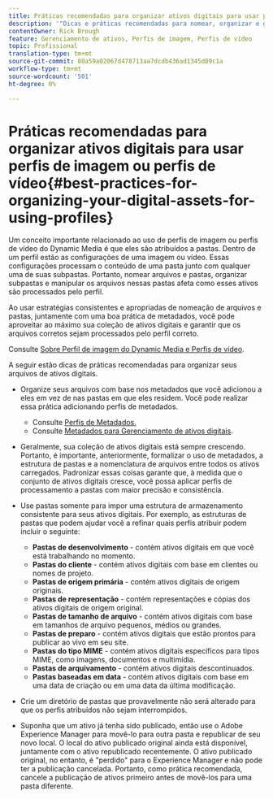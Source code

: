 ```yaml
---
title: Práticas recomendadas para organizar ativos digitais para usar perfis de imagem ou perfis de vídeo do Dynamic Media
description: '"Dicas e práticas recomendadas para nomear, organizar e gerenciar arquivos de imagem e de ativos de vídeo da Dynamic Media."'
contentOwner: Rick Brough
feature: Gerenciamento de ativos, Perfis de imagem, Perfis de vídeo
topic: Profissional
translation-type: tm+mt
source-git-commit: 80a59a02067d478713aa7dcdb436ad1345d89c1a
workflow-type: tm+mt
source-wordcount: '501'
ht-degree: 0%

---
```



# Práticas recomendadas para organizar ativos digitais para usar perfis de imagem ou perfis de vídeo{#best-practices-for-organizing-your-digital-assets-for-using-profiles}

Um conceito importante relacionado ao uso de perfis de imagem ou perfis de vídeo do Dynamic Media é que eles são atribuídos a pastas. Dentro de um perfil estão as configurações de uma imagem ou vídeo. Essas configurações processam o conteúdo de uma pasta junto com qualquer uma de suas subpastas. Portanto, nomear arquivos e pastas, organizar subpastas e manipular os arquivos nessas pastas afeta como esses ativos são processados pelo perfil.

Ao usar estratégias consistentes e apropriadas de nomeação de arquivos e pastas, juntamente com uma boa prática de metadados, você pode aproveitar ao máximo sua coleção de ativos digitais e garantir que os arquivos corretos sejam processados pelo perfil correto.

Consulte [Sobre Perfil de imagem do Dynamic Media e Perfis de vídeo](about-image-video-profiles.md).

A seguir estão dicas de práticas recomendadas para organizar seus arquivos de ativos digitais.

* Organize seus arquivos com base nos metadados que você adicionou a eles em vez de nas pastas em que eles residem. Você pode realizar essa prática adicionando perfis de metadados.

   * Consulte [Perfis de Metadados.](/help/assets/metadata-profiles.md)
   * Consulte [Metadados para Gerenciamento de ativos digitais](/help/assets/manage-metadata.md).

* Geralmente, sua coleção de ativos digitais está sempre crescendo. Portanto, é importante, anteriormente, formalizar o uso de metadados, a estrutura de pastas e a nomenclatura de arquivos entre todos os ativos carregados. Padronizar essas coisas garante que, à medida que o conjunto de ativos digitais cresce, você possa aplicar perfis de processamento a pastas com maior precisão e consistência.
* Use pastas somente para impor uma estrutura de armazenamento consistente para seus ativos digitais. Por exemplo, as estruturas de pastas que podem ajudar você a refinar quais perfis atribuir podem incluir o seguinte:

   * **Pastas de desenvolvimento**  - contém ativos digitais em que você está trabalhando no momento.
   * **Pastas do cliente**  - contém ativos digitais com base em clientes ou nomes de projeto.
   * **Pastas de origem primária**  - contém ativos digitais de origem originais.
   * **Pastas de representação**  - contém representações e cópias dos ativos digitais de origem original.
   * **Pastas de tamanho de arquivo**  - contém ativos digitais com base em tamanhos de arquivo pequenos, médios ou grandes.
   * **Pastas de preparo**  - contém ativos digitais que estão prontos para publicar ao vivo em seu site.
   * **Pastas do tipo MIME**  - contém ativos digitais específicos para tipos MIME, como imagens, documentos e multimídia.
   * **Pastas de arquivamento**  - contém ativos digitais descontinuados.
   * **Pastas baseadas em data**  - contém ativos digitais com base em uma data de criação ou em uma data da última modificação.

* Crie um diretório de pastas que provavelmente não será alterado para que os perfis atribuídos não sejam interrompidos.
* Suponha que um ativo já tenha sido publicado, então use o Adobe Experience Manager para movê-lo para outra pasta e republicar de seu novo local. O local do ativo publicado original ainda está disponível, juntamente com o ativo republicado recentemente. O ativo publicado original, no entanto, é &quot;perdido&quot; para o Experience Manager e não pode ter a publicação cancelada. Portanto, como prática recomendada, cancele a publicação de ativos primeiro antes de movê-los para uma pasta diferente.

